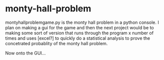 # monty-hall-problem

montyhallproblemgame.py is the monty hall problem in a python console. I plan on making a gui for the game and then the next project would be to making some sort of version that runs through the program x number of times and uses [excel?] to quickly do a statistical analysis to prove the concetrated probablity of the monty hall problem.

Now onto the GUI...

